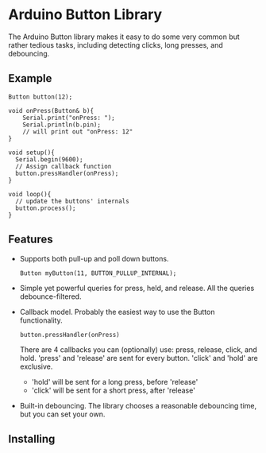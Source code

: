 # Arduino Button Library

The Arduino Button library makes it easy to do some very common but rather 
tedious tasks, including detecting clicks, long presses, and debouncing.

## Example

	Button button(12);

	void onPress(Button& b){
		Serial.print("onPress: ");
		Serial.println(b.pin);
		// will print out "onPress: 12"
	}

	void setup(){
	  Serial.begin(9600);
	  // Assign callback function
	  button.pressHandler(onPress);
	}

	void loop(){
	  // update the buttons' internals
	  button.process();
	}

## Features

* Supports both pull-up and poll down buttons.

	`Button myButton(11, BUTTON_PULLUP_INTERNAL);`

* Simple yet powerful queries for press, held, and release. All
  the queries debounce-filtered.

* Callback model. Probably the easiest way to use the Button functionality.

	`button.pressHandler(onPress)`

	There are 4 callbacks you can (optionally) use: press, release,
	click, and hold. 'press' and 'release' are sent for every button.
	'click' and 'hold' are exclusive. 

	- 'hold' will be sent for a long press, before 'release'
	- 'click' will be sent for a short press, after 'release'

* Built-in debouncing. The library chooses a reasonable debouncing time,
  but you can set your own.

## Installing


